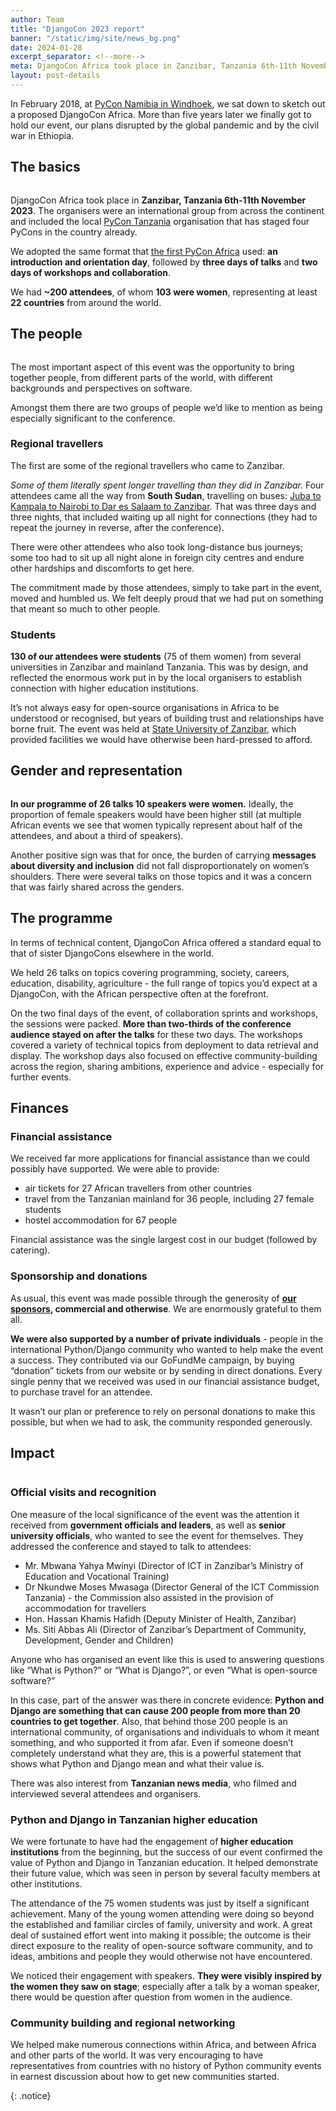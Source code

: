 ```yaml
---
author: Team
title: "DjangoCon 2023 report"
banner: "/static/img/site/news_bg.png"
date: 2024-01-28
excerpt_separator: <!--more-->
meta: DjangoCon Africa took place in Zanzibar, Tanzania 6th-11th November 2023
layout: post-details
---
```


In February 2018, at [PyCon Namibia in Windhoek](https://na.pycon.org), we sat down to sketch out a proposed DjangoCon Africa. More than five years later we finally got to hold our event, our plans disrupted by the global pandemic and by the civil war in Ethiopia.

## The basics

<div class="container">
  <div class="row row-cols-1 row-cols-sm-1 row-cols-md-3 g-4">
    <div class="col">
      <div class="card h-100">
        <img src="/static/img/report/1.jpg" alt="">
      </div>
    </div>
    <div class="col">
      <div class="card h-100">
        <img src="/static/img/report/2.jpg" alt="">
      </div>
    </div>
    <div class="col">
      <div class="card h-100">
        <img src="/static/img/report/3.jpg" alt="">
      </div>
    </div>
  </div>
</div>

DjangoCon Africa took place in **Zanzibar, Tanzania 6th-11th November 2023**. The organisers were an international group from across the continent and included the local [PyCon Tanzania](https://pycon.or.tz) organisation that has staged four PyCons in the country already.

We adopted the same format that [the first PyCon Africa](https://africa.pycon.org/2019/report/) used: **an introduction and orientation day**, followed by **three days of talks** and **two days of workshops and collaboration**.

We had **~200 attendees**, of whom **103 were women**, representing at least **22 countries** from around the world.

## The people

<div class="container">
  <div class="row row-cols-1 row-cols-sm-1 row-cols-md-3 g-4">
    <div class="col">
      <div class="card h-100">
        <img src="/static/img/report/4.jpg" alt="">
      </div>
    </div>
    <div class="col">
      <div class="card h-100">
        <img src="/static/img/report/5.jpg" alt="">
      </div>
    </div>
    <div class="col">
      <div class="card h-100">
        <img src="/static/img/report/6.jpg" alt="">
      </div>
    </div>
  </div>
</div>

The most important aspect of this event was the opportunity to bring together people, from different parts of the world, with different backgrounds and perspectives on software. 

Amongst them there are two groups of people we’d like to mention as being especially significant to the conference.

### Regional travellers

The first are some of the regional travellers who came to Zanzibar. 

*Some of them literally spent longer travelling than they did in Zanzibar.* Four attendees came all the way from **South Sudan**, travelling on buses: [Juba to Kampala to Nairobi to Dar es Salaam to Zanzibar](https://www.google.com/maps/dir/juba/kampala/Nairobi,+Kenya/Dar+es+Salaam,+Tanzania/Zanzibar,+Tanzania/@-0.7500704,33.3184048,6z/data=!4m32!4m31!1m5!1m1!1s0x1712804abcf3b5f9:0xd89839286346c433!2m2!1d31.5825254!2d4.8538566!1m5!1m1!1s0x177dbc0f9d74b39b:0x4538903dd96b6fec!2m2!1d32.5816313!2d0.3151692!1m5!1m1!1s0x182f1172d84d49a7:0xf7cf0254b297924c!2m2!1d36.8219462!2d-1.2920659!1m5!1m1!1s0x185c4bae169bd6f1:0x940f6b26a086a1dd!2m2!1d39.2894367!2d-6.8165054!1m5!1m1!1s0x185cd0ba23b63ecb:0x52c848ab6efc138e!2m2!1d39.1989144!2d-6.165193!3e0?entry=ttu). That was three days and three nights, that included waiting up all night for connections (they had to repeat the journey in reverse, after the conference). 

There were other attendees who also took long-distance bus journeys; some too had to sit up all night alone in foreign city centres and endure other hardships and discomforts to get here.

The commitment made by those attendees, simply to take part in the event, moved and humbled us. We felt deeply proud that we had put on something that meant so much to other people.

### Students

**130 of our attendees were students** (75 of them women) from several universities in Zanzibar and mainland Tanzania. This was by design, and reflected the enormous work put in by the local organisers to establish connection with higher education institutions. 

It’s not always easy for open-source organisations in Africa to be understood or recognised, but  years of building trust and relationships have borne fruit. The event was held at [State University of Zanzibar](https://www.suza.ac.tz/), which provided facilities we would have otherwise been hard-pressed to afford.

## Gender and representation

<div class="container">
  <div class="row row-cols-1 row-cols-sm-1 row-cols-md-3 g-4">
    <div class="col">
      <div class="card h-100">
        <img src="/static/img/report/7.jpg" alt="">
      </div>
    </div>
    <div class="col">
      <div class="card h-100">
        <img src="/static/img/report/8.jpg" alt="">
      </div>
    </div>
    <div class="col">
      <div class="card h-100">
        <img src="/static/img/report/9.jpg" alt="">
      </div>
    </div>
  </div>
</div>

**In our programme of 26 talks 10 speakers were women.** Ideally, the proportion of female speakers would have been higher still (at multiple African events we see that women typically represent about half of the attendees, and about a third of speakers).

Another positive sign was that for once, the burden of carrying **messages about diversity and inclusion** did not fall disproportionately on women’s shoulders. There were several talks on those topics and it was a concern that was fairly shared across the genders.

## The programme

In terms of technical content, DjangoCon Africa offered a standard equal to that of sister DjangoCons elsewhere in the world. 

We held 26 talks on topics covering programming, society, careers, education, disability, agriculture - the full range of topics you’d expect at a DjangoCon, with the African perspective often at the forefront.

On the two final days of the event, of collaboration sprints and workshops, the sessions were packed. **More than two-thirds of the conference audience stayed on after the talks** for these two days. The workshops covered a variety of technical topics from deployment to data retrieval and display. The workshop days also focused on effective community-building across the region, sharing ambitions, experience and advice - especially for further events.

## Finances

### Financial assistance

We received far more applications for financial assistance than we could possibly have supported. We were able to provide:

* air tickets for 27 African travellers from other countries
* travel from the Tanzanian mainland for 36 people, including 27 female students
* hostel accommodation for 67 people

Financial assistance was the single largest cost in our budget (followed by catering).

### Sponsorship and donations

As usual, this event was made possible through the generosity of **[our sponsors](/our-sponsors), commercial and otherwise**. We are enormously grateful to them all.

**We were also supported by a number of private individuals** - people in the international Python/Django community who wanted to help make the event a success. They contributed via our GoFundMe campaign, by buying “donation” tickets from our website or by sending in direct donations. Every single penny that we received was used in our financial assistance budget, to purchase travel for an attendee. 

It wasn’t our plan or preference to rely on personal donations to make this possible, but when we had to ask, the community responded generously.

## Impact 

<div class="container">
  <div class="row row-cols-1 row-cols-sm-1 row-cols-md-3 g-4">
    <div class="col">
      <div class="card h-100">
        <img src="/static/img/report/10.jpg" alt="">
      </div>
    </div>
    <div class="col">
      <div class="card h-100">
        <img src="/static/img/report/11.jpg" alt="">
      </div>
    </div>
    <div class="col">
      <div class="card h-100">
        <img src="/static/img/report/12.jpg" alt="">
      </div>
    </div>
  </div>
</div>

### Official visits and recognition

One measure of the local significance of the event was the attention it received from **government officials and leaders**, as well as **senior university officials**, who wanted to see the event for themselves. They addressed the conference and stayed to talk to attendees:

* Mr. Mbwana Yahya Mwinyi (Director of ICT in Zanzibar’s Ministry of Education and Vocational Training)
* Dr Nkundwe Moses Mwasaga (Director General of the ICT Commission Tanzania) - the Commission also assisted in the provision of accommodation for travellers
* Hon. Hassan Khamis Hafidh (Deputy Minister of Health, Zanzibar)
* Ms. Siti Abbas Ali (Director of Zanzibar’s Department of Community, Development, Gender and Children)

Anyone who has organised an event like this is used to answering questions like “What is Python?” or “What is Django?”, or even “What is open-source software?”

In this case, part of the answer was there in concrete evidence: **Python and Django are something that can cause 200 people from more than 20 countries to get together**. Also, that behind those 200 people is an international community, of organisations and individuals to whom it meant something, and who supported it from afar. Even if someone doesn’t completely understand what they are, this is a powerful statement that shows what Python and Django mean and what their value is.

There was also interest from **Tanzanian news media**, who filmed and interviewed several attendees and organisers.

### Python and Django in Tanzanian higher education

We were fortunate to have had the engagement of **higher education institutions** from the beginning, but the success of our event confirmed the value of Python and Django in Tanzanian education. It helped demonstrate their future value, which was seen in person by several faculty members at other institutions. 

The attendance of the 75 women students was just by itself a significant achievement. Many of the young women attending were doing so beyond the established and familiar circles of family, university and work. A great deal of sustained effort went into making it possible; the outcome is their direct exposure to the reality of open-source software community, and to ideas, ambitions and people they would otherwise not have encountered. 

We noticed their engagement with speakers. **They were visibly inspired by the women they saw on stage**; especially after a talk by a woman speaker, there would be question after question from women in the audience.

### Community building and regional networking

We helped make numerous connections within Africa, and between Africa and other parts of the world. It was very encouraging to have representatives from countries with no history of Python community events in earnest discussion about how to get new communities started. 


{: .notice}


